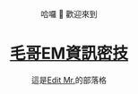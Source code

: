 <div align="center">

哈囉 👋 歡迎來到

# [毛哥EM資訊密技](http://em-tec.github.io)

這是[Edit Mr.](https://github.com/Edit-Mr)的部落格
</div>
